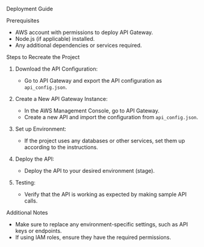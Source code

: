 Deployment Guide

Prerequisites
- AWS account with permissions to deploy API Gateway.
- Node.js (if applicable) installed.
- Any additional dependencies or services required.

Steps to Recreate the Project

1. Download the API Configuration:
   - Go to API Gateway and export the API configuration as `api_config.json`.

2. Create a New API Gateway Instance:
   - In the AWS Management Console, go to API Gateway.
   - Create a new API and import the configuration from `api_config.json`.

3. Set up Environment:
   - If the project uses any databases or other services, set them up according to the instructions.

4. Deploy the API:
   - Deploy the API to your desired environment (stage).

5. Testing:
   - Verify that the API is working as expected by making sample API calls.

Additional Notes
- Make sure to replace any environment-specific settings, such as API keys or endpoints.
- If using IAM roles, ensure they have the required permissions.
